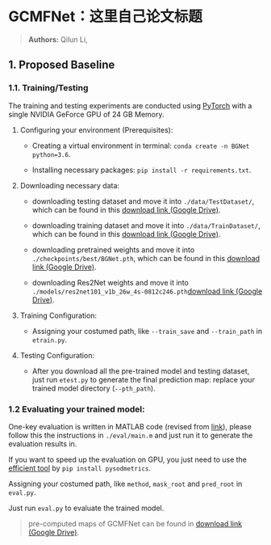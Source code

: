 # GCMFNet：这里自己论文标题


> **Authors:** 
> Qilun Li,

## 1. Proposed Baseline

### 1.1. Training/Testing

The training and testing experiments are conducted using [PyTorch](https://github.com/pytorch/pytorch) with 
a single NVIDIA GeForce GPU of 24 GB Memory.

1. Configuring your environment (Prerequisites):
   
    + Creating a virtual environment in terminal: `conda create -n BGNet python=3.6`.
    
    + Installing necessary packages: `pip install -r requirements.txt`.

1. Downloading necessary data:

    + downloading testing dataset and move it into `./data/TestDataset/`, 
    which can be found in this [download link (Google Drive)](https://drive.google.com/file/d/1SLRB5Wg1Hdy7CQ74s3mTQ3ChhjFRSFdZ/view?usp=sharing).
    
    + downloading training dataset and move it into `./data/TrainDataset/`, 
    which can be found in this [download link (Google Drive)](https://drive.google.com/file/d/1Kifp7I0n9dlWKXXNIbN7kgyokoRY4Yz7/view?usp=sharing).
    
    + downloading pretrained weights and move it into `./checkpoints/best/BGNet.pth`, 
    which can be found in this [download link (Google Drive)](https://drive.google.com/file/d/1uRsku9-ILQvNhqAYYar3O71ENhbBU1BA/view?usp=sharing).  
    
    + downloading Res2Net weights and move it into `./models/res2net101_v1b_26w_4s-0812c246.pth`[download link (Google Drive)](https://drive.google.com/file/d/1vLrr82_SbNY__etRcc4NuxODu13OIeLa/view?usp=sharing). 
   
1. Training Configuration:

    + Assigning your costumed path, like `--train_save` and `--train_path` in `etrain.py`.

1. Testing Configuration:

    + After you download all the pre-trained model and testing dataset, just run `etest.py` to generate the final prediction map: replace your trained model directory (`--pth_path`).

### 1.2 Evaluating your trained model:

One-key evaluation is written in MATLAB code (revised from [link](https://github.com/DengPingFan/CODToolbox)), 
please follow this the instructions in `./eval/main.m` and just run it to generate the evaluation results in.

If you want to speed up the evaluation on GPU, you just need to use the [efficient tool](https://github.com/lartpang/PySODMetrics) by `pip install pysodmetrics`.

Assigning your costumed path, like `method`, `mask_root` and `pred_root` in `eval.py`.

Just run `eval.py` to evaluate the trained model.

> pre-computed maps of GCMFNet can be found in [download link (Google Drive)](https://drive.google.com/file/d/141-7rrpmgj1f6tau6p8Plb2oEJCTTl79/view?usp=sharing). 



